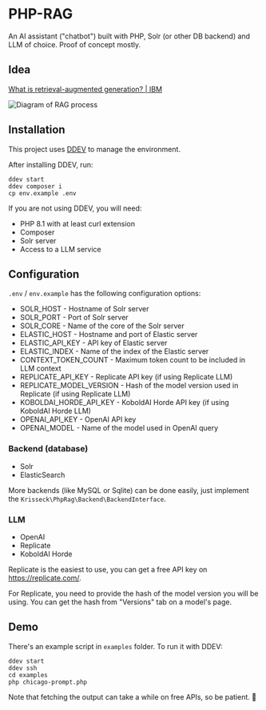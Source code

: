 # PHP-RAG

An AI assistant ("chatbot") built with PHP, Solr (or other DB backend) and LLM of choice. Proof of concept mostly.

## Idea

[What is retrieval-augmented generation? | IBM](https://research.ibm.com/blog/retrieval-augmented-generation-RAG)

![Diagram of RAG process](https://github.com/Krisseck/php-rag/assets/471887/8fe6bd2b-f117-4c5e-b578-0b7f4c336c63)

## Installation

This project uses [DDEV](https://ddev.com/) to manage the environment.

After installing DDEV, run:

```
ddev start
ddev composer i
cp env.example .env
```

If you are not using DDEV, you will need:

- PHP 8.1 with at least curl extension
- Composer
- Solr server
- Access to a LLM service

## Configuration

`.env` / `env.example` has the following configuration options:

- SOLR_HOST - Hostname of Solr server 
- SOLR_PORT - Port of Solr server 
- SOLR_CORE - Name of the core of the Solr server
- ELASTIC_HOST - Hostname and port of Elastic server
- ELASTIC_API_KEY - API key of Elastic server
- ELASTIC_INDEX - Name of the index of the Elastic server
- CONTEXT_TOKEN_COUNT - Maximum token count to be included in LLM context
- REPLICATE_API_KEY - Replicate API key (if using Replicate LLM)
- REPLICATE_MODEL_VERSION - Hash of the model version used in Replicate (if using Replicate LLM)
- KOBOLDAI_HORDE_API_KEY - KoboldAI Horde API key (if using KoboldAI Horde LLM)
- OPENAI_API_KEY - OpenAI API key
- OPENAI_MODEL - Name of the model used in OpenAI query

### Backend (database)

- Solr
- ElasticSearch

More backends (like MySQL or Sqlite) can be done easily, just implement the `Krisseck\PhpRag\Backend\BackendInterface`.

### LLM

- OpenAI
- Replicate
- KoboldAI Horde

Replicate is the easiest to use, you can get a free API key on https://replicate.com/. 

For Replicate, you need to provide the hash of the model version you will be using. You can get the hash from "Versions" tab on a model's page.

## Demo

There's an example script in `examples` folder. To run it with DDEV:

```
ddev start
ddev ssh
cd examples
php chicago-prompt.php
```

Note that fetching the output can take a while on free APIs, so be patient. 🙂

